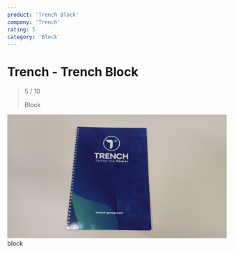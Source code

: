```yaml
---
product: 'Trench Block'
company: 'Trench'
rating: 5
category: 'Block'
---
```


# Trench - Trench Block
>
> 5 / 10
>
> Block

![Trench Block](assets\trench-trench-block-6945ea7f-3215-40ed-9687-3cd33c0374bd.jpg)
block
